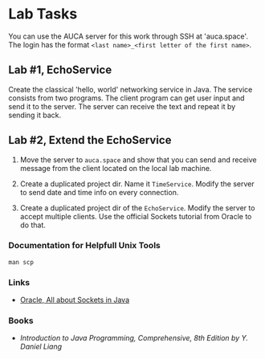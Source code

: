 Lab Tasks
=========

You can use the AUCA server for this work through SSH at 'auca.space'. The login
has the format `<last name>_<first letter of the first name>`.

## Lab #1, EchoService

Create the classical 'hello, world' networking service in Java. The service consists from two programs. The client program can get user
input and send it to the server. The server can receive the text and repeat it by sending it back.

## Lab #2, Extend the EchoService

1. Move the server to `auca.space`
   and show that you can send
   and receive message from the
   client located on the local lab
   machine.

2. Create a duplicated project dir. Name it
   `TimeService`. Modify the server to send
   date and time info on every connection.

3. Create a duplicated project dir of the
   `EchoService`. Modify the server to
   accept multiple clients. Use the official
   Sockets tutorial from Oracle to do that.
   
### Documentation for Helpfull Unix Tools

    man scp

### Links

* [Oracle, All about Sockets in Java](https://docs.oracle.com/javase/tutorial/networking/sockets/index.html)

### Books

* _Introduction to Java Programming, Comprehensive, 8th Edition by Y. Daniel Liang_

